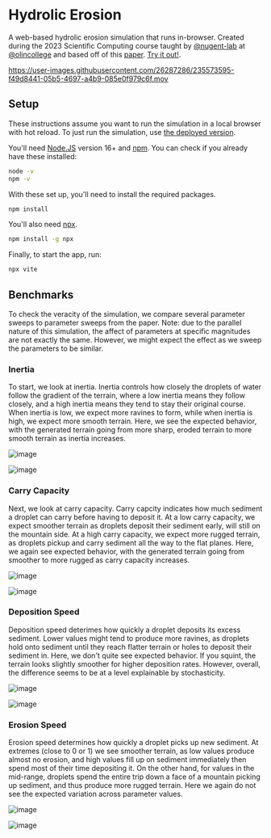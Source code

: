 # Hydrolic Erosion

A web-based hydrolic erosion simulation that runs in-browser. Created during the 2023 Scientific Computing course taught by [@nugent-lab](https://github.com/nugent-lab) at [@olincollege](https://www.olin.edu) and based off of this [paper](https://www.firespark.de/resources/downloads/implementation%20of%20a%20methode%20for%20hydraulic%20erosion.pdf). [Try it out!](https://olincollege.github.io/scicomp-p4-efisher-erosion/).

https://user-images.githubusercontent.com/26287286/235573595-f49d8441-05b5-4697-a4b9-085e0f979c6f.mov

## Setup

These instructions assume you want to run the simulation in a local browser with hot reload. To just run the simulation, use [the deployed version](https://olincollege.github.io/scicomp-p4-efisher-erosion/).

You'll need [Node.JS](https://nodejs.org/en) version 16+ and [npm](https://www.npmjs.com). You can check if you already have these installed:

```bash
node -v
npm -v
```

With these set up, you'll need to install the required packages.

```bash
npm install
```

You'll also need [npx](https://www.npmjs.com/package/npx).

```bash
npm install -g npx
```

Finally, to start the app, run:

```bash
npx vite
```

## Benchmarks

To check the veracity of the simulation, we compare several parameter sweeps to parameter sweeps from the paper. Note: due to the parallel nature of this simulation, the affect of parameters at specific magnitudes are not exactly the same. However, we might expect the effect as we sweep the parameters to be similar.

### Inertia

To start, we look at inertia. Inertia controls how closely the droplets of water follow the gradient of the terrain, where a low inertia means they follow closely, and a high inertia means they tend to stay their original course. When inertia is low, we expect more ravines to form, while when inertia is high, we expect more smooth terrain. Here, we see the expected behavior, with the generated terrain going from more sharp, eroded terrain to more smooth terrain as inertia increases.

![image](https://user-images.githubusercontent.com/26287286/235554766-51c4d93e-afbe-4298-be8a-adaf42ae2450.png)

![image](https://user-images.githubusercontent.com/26287286/235557824-a56fd8fa-fcbd-41cc-aa37-6dfcc5374557.png)

### Carry Capacity

Next, we look at carry capacity. Carry capcity indicates how much sediment a droplet can carry before having to deposit it. At a low carry capacity, we expect smoother terrain as droplets deposit their sediment early, will still on the mountain side. At a high carry capacity, we expect more rugged terrain, as droplets pickup and carry sediment all the way to the flat planes. Here, we again see expected behavior, with the generated terrain going from smoother to more rugged as carry capacity increases.

![image](https://user-images.githubusercontent.com/26287286/235554828-3d6c7076-eaf4-4541-9a53-fe2b72f7104e.png)

![image](https://user-images.githubusercontent.com/26287286/235557656-e369281f-16d5-4d48-8aa5-f41fa92c2912.png)

### Deposition Speed

Deposition speed deterimes how quickly a droplet deposits its excess sediment. Lower values might tend to produce more ravines, as droplets hold onto sediment until they reach flatter terrain or holes to deposit their sediment in. Here, we don't quite see expected behavior. If you squint, the terrain looks slightly smoother for higher deposition rates. However, overall, the difference seems to be at a level explainable by stochasticity.

![image](https://user-images.githubusercontent.com/26287286/235554916-35b46c41-c5bb-4328-9477-65c4af7ebab4.png)

![image](https://user-images.githubusercontent.com/26287286/235558465-d223533c-7d19-4e59-a952-cfb2fc33f9f1.png)

### Erosion Speed

Erosion speed determines how quickly a droplet picks up new sediment. At extremes (close to 0 or 1) we see smoother terrain, as low values produce almost no erosion, and high values fill up on sediment immediately then spend most of their time depositing it. On the other hand, for values in the mid-range, droplets spend the entire trip down a face of a mountain picking up sediment, and thus produce more rugged terrain. Here we again do not see the expected variation across parameter values.

![image](https://user-images.githubusercontent.com/26287286/235554948-34e36bea-9d4f-4da1-be1f-db48c9c92a75.png)

![image](https://user-images.githubusercontent.com/26287286/235559962-5a53cd2f-3a39-4de0-8426-0377c4d1decd.png)

